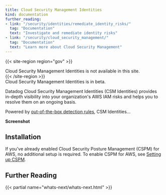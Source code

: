 ```yaml
---
title: Cloud Security Management Identities
kind: documentation
further_reading:
- link: "/security/identities/remediate_identity_risks/"
  tag: "Documentation"
  text: "Investigate and remediate identity risks"
- link: "/security/cloud_security_management/"
  tag: "Documentation"
  text: "Learn more about Cloud Security Management"
---
```


{{< site-region region="gov" >}}
<div class="alert alert-warning">
Cloud Security Management Identities is not available in this site.
</div>
{{< /site-region >}}

<div class="alert alert-info">Cloud Security Management Identities is in beta.</div>

Datadog Cloud Security Management Identities (CSM Identities) provides in-depth visibility into your organization's AWS IAM risks and helps you to resolve them on an ongoing basis.

Powered by [out-of-the-box detection rules][1], CSM Identities...

**Screenshot**

## Installation

If you've already enabled Cloud Security Posture Management (CSPM) for AWS, no additional setup is required. To enable CSPM for AWS, see [Setting up CSPM][2].

## Further Reading

{{< partial name="whats-next/whats-next.html" >}}

[1]: /security/default_rules
[2]: /security/cspm/setup